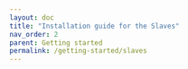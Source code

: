 ```yaml
---
layout: doc
title: "Installation guide for the Slaves"
nav_order: 2
parent: Getting started
permalink: /getting-started/slaves
---
```

